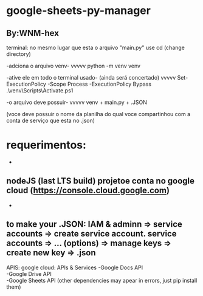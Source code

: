 # google-sheets-py-manager
By:WNM-hex
---------------------------------------
terminal:
no mesmo lugar que esta o arquivo "main.py" use cd (change directory)

-adciona o arquivo venv-
vvvvv
python -m venv venv

-ative ele em todo o terminal usado- (ainda será concertado)
vvvvv
Set-ExecutionPolicy -Scope Process -ExecutionPolicy Bypass
.\venv\Scripts\Activate.ps1

-o arquivo deve possuir-
vvvvv
venv + main.py + .JSON

(voce deve possuir o nome da planilha do qual voce compartinhou com a conta de serviço que esta no .json)

# requerimentos:
-
nodeJS (last LTS build)
projetoe conta no google cloud (https://console.cloud.google.com)
-------------------------------------------------------------------------------------------------
-
to make your .JSON: IAM & adminn => service accounts => create service account.
                    service accounts => ... (options) => manage keys => create new key => .json
-------------------------------------------------------------------------------------------------
APIS: google cloud: APIs & Services
-Google Docs API					
-Google Drive API					
-Google Sheets API
(other dependencies may apear in errors, just pip install them)
